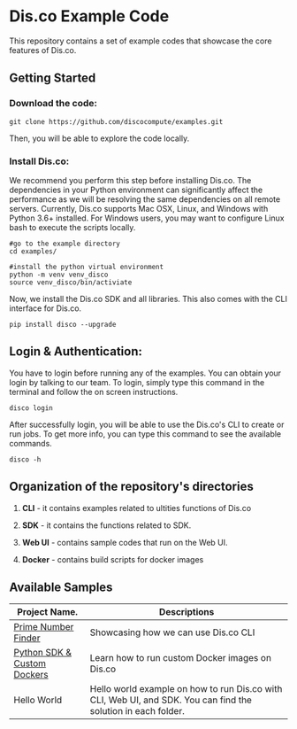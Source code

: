# Dis.co Example Code

This repository contains a set of example codes that showcase the core features of Dis.co. 

## Getting Started

### Download the code: 

```
git clone https://github.com/discocompute/examples.git
```
Then, you will be able to explore the code locally. 

### Install Dis.co: 

We recommend you perform this step before installing Dis.co. The dependencies in your Python environment can significantly affect the performance as we will be resolving the same dependencies on all remote servers. Currently, Dis.co supports Mac OSX, Linux, and Windows with Python 3.6+ installed. For Windows users, you may want to configure Linux bash to execute the scripts locally. 


```
#go to the example directory
cd examples/

#install the python virtual environment
python -m venv venv_disco
source venv_disco/bin/activiate
```

Now, we install the Dis.co SDK and all libraries. This also comes with the CLI interface for Dis.co.

```
pip install disco --upgrade
```

## Login & Authentication:

You have to login before running any of the examples. You can obtain your login by talking to our team. To login, simply type this command in the terminal and follow the on screen instructions. 

```
disco login
```

After successfully login, you will be able to use the Dis.co's CLI to create or run jobs. To get more info, you can type this command to see the available commands. 

```
disco -h 
```

## Organization of the repository's directories

1. **CLI** - it contains examples related to ultities functions of Dis.co

2. **SDK** - it contains the functions related to SDK.

3. **Web UI** - contains sample codes that run on the Web UI.

4. **Docker** - contains build scripts for docker images


## Available Samples
| Project Name.         |     Descriptions                    |
|-----------------------|-------------------------------------|
| [Prime Number Finder](https://github.com/discocompute/examples/tree/master/cli/prime_finder) |  Showcasing how we can use Dis.co CLI|
| [Python SDK & Custom Dockers](https://github.com/discocompute/examples/tree/master/sdk/python_sdk_custom_docker) | Learn how to run custom Docker images on Dis.co |
| Hello World | Hello world example on how to run Dis.co with CLI, Web UI, and SDK. You can find the solution in each folder. | 
